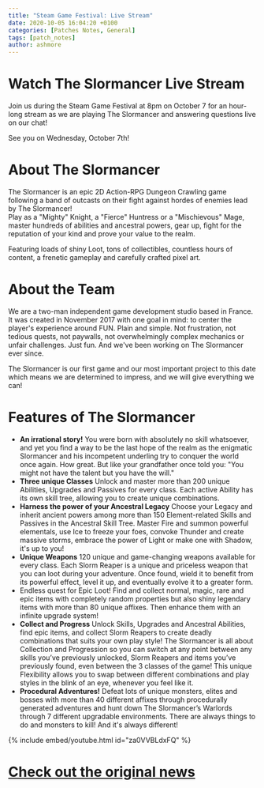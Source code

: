 ```yaml
---
title: "Steam Game Festival: Live Stream"
date: 2020-10-05 16:04:20 +0100
categories: [Patches Notes, General]
tags: [patch_notes]
author: ashmore
---
```

Watch The Slormancer Live Stream
================================

  
Join us during the Steam Game Festival at 8pm on October 7 for an hour-long stream as we are playing The Slormancer and answering questions live on our chat!  
  
See you on Wednesday, October 7th!  
  
  
About The Slormancer
====================

  
The Slormancer is an epic 2D Action-RPG Dungeon Crawling game following a band of outcasts on their fight against hordes of enemies lead by The Slormancer!  
Play as a "Mighty" Knight, a "Fierce" Huntress or a "Mischievous" Mage, master hundreds of abilities and ancestral powers, gear up, fight for the reputation of your kind and prove your value to the realm.  
  
Featuring loads of shiny Loot, tons of collectibles, countless hours of content, a frenetic gameplay and carefully crafted pixel art.  
  
  
About the Team
==============

  
We are a two-man independent game development studio based in France. It was created in November 2017 with one goal in mind: to center the player's experience around FUN. Plain and simple. Not frustration, not tedious quests, not paywalls, not overwhelmingly complex mechanics or unfair challenges. Just fun. And we've been working on The Slormancer ever since.  
  
The Slormancer is our first game and our most important project to this date which means we are determined to impress, and we will give everything we can!  
  
  
Features of The Slormancer
==========================

  
* **An irrational story!**
You were born with absolutely no skill whatsoever, and yet you find a way to be the last hope of the realm as the enigmatic Slormancer and his incompetent underling try to conquer the world once again. How great. But like your grandfather once told you: "You might not have the talent but you have the will."
* **Three unique Classes**
Unlock and master more than 200 unique Abilities, Upgrades and Passives for every class. Each active Ability has its own skill tree, allowing you to create unique combinations.
* **Harness the power of your Ancestral Legacy**
Choose your Legacy and inherit ancient powers among more than 150 Element-related Skills and Passives in the Ancestral Skill Tree.
Master Fire and summon powerful elementals, use Ice to freeze your foes, convoke Thunder and create massive storms, embrace the power of Light or make one with Shadow, it's up to you!
* **Unique Weapons**
120 unique and game-changing weapons available for every class. Each Slorm Reaper is a unique and priceless weapon that you can loot during your adventure. Once found, wield it to benefit from its powerful effect, level it up, and eventually evolve it to a greater form.
* Endless quest for Epic Loot!
Find and collect normal, magic, rare and epic items with completely random properties but also shiny legendary items with more than 80 unique affixes.
Then enhance them with an infinite upgrade system!
* **Collect and Progress**
Unlock Skills, Upgrades and Ancestral Abilities, find epic items, and collect Slorm Reapers to create deadly combinations that suits your own play style!
The Slormancer is all about Collection and Progression so you can switch at any point between any skills you’ve previously unlocked, Slorm Reapers and items you’ve previously found, even between the 3 classes of the game! This unique Flexibility allows you to swap between different combinations and play styles in the blink of an eye, whenever you feel like it.
* **Procedural Adventures!**
Defeat lots of unique monsters, elites and bosses with more than 40 different affixes through procedurally generated adventures and hunt down The Slormancer’s Warlords through 7 different upgradable environments. There are always things to do and monsters to kill! And it's always different!
  
  
{% include embed/youtube.html id="za0VVBLdxFQ" %}

# <a href="https://steamstore-a.akamaihd.net/news/externalpost/steam_community_announcements/3807188575863529800" target="_blank">Check out the original news</a>